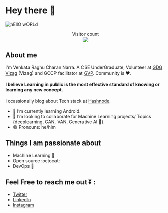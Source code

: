 # Hey there :wave:

<img src="https://raw.githubusercontent.com/sagar-viradiya/sagar-viradiya/master/resources/banner.png" alt="hEllO wORLd">

<p align="center"> 
  Visitor count<br>
  <img src="https://profile-counter.glitch.me/Raghucharan16/count.svg" />
</p>

## About me

I'm Venkata Raghu Charan Narra. A CSE UnderGraduate, Volunteer at [GDG Vizag](https://gdg.community.dev/gdg-vizag/) (Vizag) and GCCP facilitator at [GVP](https://www.gvpce.ac.in/). Community is :heart:.
#### I believe Learning in public is the most effective standard of knowing or learning any new concept.

I ocassionally blog about Tech stack at [Hashnode](https://nvrc.hashnode.dev/).  
- 🌱 I’m currently learning Android.
- 👯 I’m looking to collaborate for Machine Learning projects/ Topics {deeplearning, GAN, VAN, Generative AI 💁}.
- 😄 Pronouns: he/him


## Things I am passionate about

- Machine Learning :star2:
- Open source :octocat:
- DevOps :robot:

## Feel Free to reach me out ⏬ :
- [Twitter](https://twitter.com/NVRaghuCharan16?t=crDokRNrUaznVfBeh9eZtQ&s=09)
- [LinkedIn](https://www.linkedin.com/in/narra-venkata-raghu-charan)
- [Instagram](https://www.instagram.com/nvraghucharan/)


